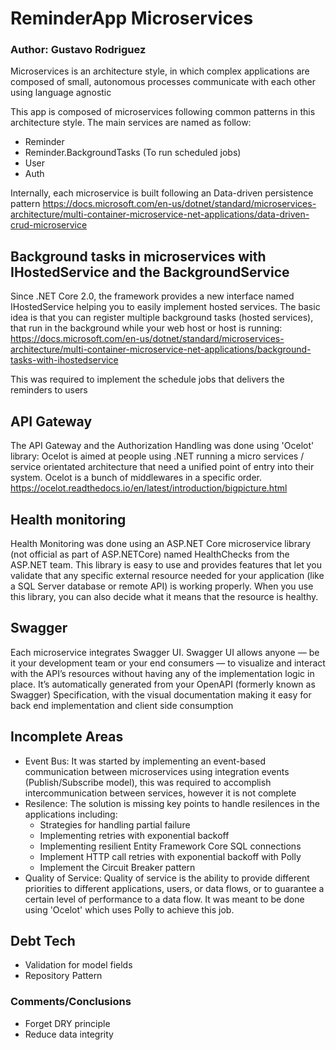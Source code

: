 # ReminderApp Microservices
### Author: Gustavo Rodriguez

Microservices is an architecture style, in which complex applications are composed of small, autonomous processes communicate with each other using language agnostic

This app is composed of microservices following common patterns in this architecture style. The main services are named as follow:
  - Reminder
  - Reminder.BackgroundTasks (To run scheduled jobs)
  - User
  - Auth

Internally, each microservice is built following an Data-driven persistence pattern
https://docs.microsoft.com/en-us/dotnet/standard/microservices-architecture/multi-container-microservice-net-applications/data-driven-crud-microservice

## Background tasks in microservices with IHostedService and the BackgroundService
Since .NET Core 2.0, the framework provides a new interface named IHostedService helping you to easily implement hosted services. The basic idea is that you can register multiple background tasks (hosted services), that run in the background while your web host or host is running: https://docs.microsoft.com/en-us/dotnet/standard/microservices-architecture/multi-container-microservice-net-applications/background-tasks-with-ihostedservice

This was required to implement the schedule jobs that delivers the reminders to users

## API Gateway
The API Gateway and the Authorization Handling was done using 'Ocelot' library:
Ocelot is aimed at people using .NET running a micro services / service orientated architecture that need a unified point of entry into their system. Ocelot is a bunch of middlewares in a specific order.
https://ocelot.readthedocs.io/en/latest/introduction/bigpicture.html

## Health monitoring

Health Monitoring was done using an ASP.NET Core microservice library (not official as part of ASP.NETCore) named HealthChecks from the ASP.NET team.
This library is easy to use and provides features that let you validate that any specific external resource needed for your application (like a SQL Server database or remote API) is working properly. When you use this library, you can also decide what it means that the resource is healthy.

## Swagger

Each microservice integrates Swagger UI. Swagger UI allows anyone — be it your development team or your end consumers — to visualize and interact with the API’s resources without having any of the implementation logic in place. It’s automatically generated from your OpenAPI (formerly known as Swagger) Specification, with the visual documentation making it easy for back end implementation and client side consumption

## Incomplete Areas
  - Event Bus: It was started by implementing an event-based communication between microservices using integration events (Publish/Subscribe model), this was required to accomplish intercommunication between services, however it is not complete
  - Resilence: The solution is missing key points to handle resilences in the applications including:
    - Strategies for handling partial failure
    - Implementing retries with exponential backoff
    - Implementing resilient Entity Framework Core SQL connections
    - Implement HTTP call retries with exponential backoff with Polly
    - Implement the Circuit Breaker pattern
  - Quality of Service: Quality of service is the ability to provide different priorities to different applications, users, or data flows, or to guarantee a certain level of performance to a data flow. It was meant to be done using 'Ocelot' which uses Polly to achieve this job.

## Debt Tech

* Validation for model fields
* Repository Pattern


### Comments/Conclusions
* Forget DRY principle
* Reduce data integrity



